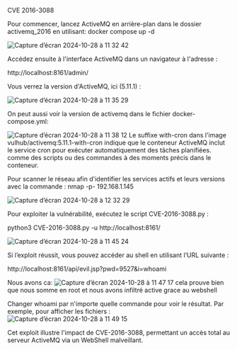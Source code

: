 CVE 2016-3088

Pour commencer, lancez ActiveMQ en arrière-plan dans le dossier activemq_2016 en utilisant:
docker compose up -d

![Capture d’écran 2024-10-28 à 11 32 42](https://github.com/user-attachments/assets/78ec3caa-2c74-45b7-b19a-9ccc136e4e9c)

Accédez ensuite à l'interface ActiveMQ dans un navigateur à l'adresse :

http://localhost:8161/admin/

Vous verrez la version d'ActiveMQ, ici (5.11.1) :


![Capture d’écran 2024-10-28 à 11 35 29](https://github.com/user-attachments/assets/0521d85f-f8ac-4fa0-b8b6-427b2bc320f9)

On peut aussi voir la version de activemq dans le fichier docker-compose.yml:

![Capture d’écran 2024-10-28 à 11 38 12](https://github.com/user-attachments/assets/52a231f2-a055-442a-b362-cec6ed79b7bd)
Le suffixe with-cron dans l'image vulhub/activemq:5.11.1-with-cron indique que le conteneur ActiveMQ inclut le service cron pour exécuter automatiquement des tâches planifiées. comme des scripts ou des commandes à des moments précis dans le conteneur.

Pour scanner le réseau afin d'identifier les services actifs et leurs versions avec la commande :
nmap -p- 192.168.1.145

![Capture d’écran 2024-10-28 à 12 32 29](https://github.com/user-attachments/assets/adf66034-e307-4601-8485-cc26b76d2a32)

Pour exploiter la vulnérabilité, exécutez le script CVE-2016-3088.py :

python3 CVE-2016-3088.py -u http://localhost:8161/ 

![Capture d’écran 2024-10-28 à 11 45 24](https://github.com/user-attachments/assets/c34cc77c-42b1-4d43-9c97-e98e63946e14)

Si l’exploit réussit, vous pouvez accéder au shell en utilisant l’URL suivante :

http://localhost:8161/api/evil.jsp?pwd=9527&i=whoami

Nous avons ca:
![Capture d’écran 2024-10-28 à 11 47 17](https://github.com/user-attachments/assets/9b6de1b9-f5a5-470c-b8b9-0faf53f3d8b4)
cela prouve bien que nous somme en root et nous avons infiltré active grace au webshell

Changer whoami par n'importe quelle commande pour voir le résultat. Par exemple, pour afficher les fichiers :
![Capture d’écran 2024-10-28 à 11 49 15](https://github.com/user-attachments/assets/2b1241fb-b26f-4f18-abff-4db980a52eb0)


Cet exploit illustre l'impact de CVE-2016-3088, permettant un accès total au serveur ActiveMQ via un WebShell malveillant.


